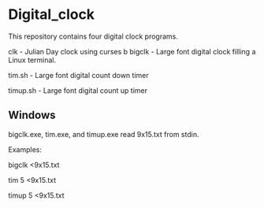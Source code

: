 # Digital_clock

This repository contains four digital clock programs.

clk - Julian Day clock using curses
b
bigclk - Large font digital clock filling a Linux terminal.

tim.sh - Large font digital count down timer

timup.sh - Large font digital count up timer

## Windows

bigclk.exe, tim.exe, and timup.exe read 9x15.txt from stdin.

Examples:

bigclk <9x15.txt

tim 5 <9x15.txt

timup 5 <9x15.txt

